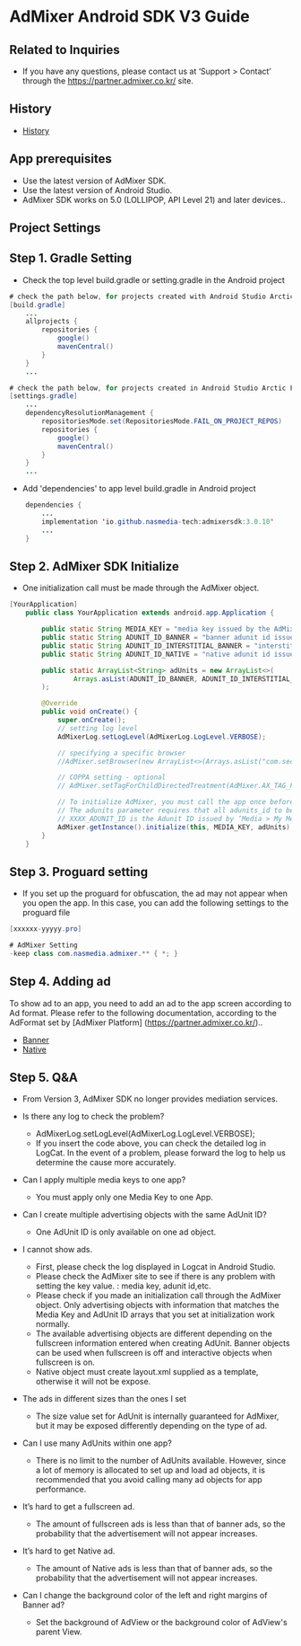 # AdMixer Android SDK V3 Guide

## Related to Inquiries

- If you have any questions, please contact us at ‘Support > Contact’ through the https://partner.admixer.co.kr/ site.

## History

- [History](HISTORY.md)

## App prerequisites

- Use the latest version of AdMixer SDK.
- Use the latest version of Android Studio.
- AdMixer SDK works on 5.0 (LOLLIPOP, API Level 21) and later devices..

## Project Settings

## Step 1. Gradle Setting

- Check the top level build.gradle or setting.gradle in the Android project

```java
# check the path below, for projects created with Android Studio Arctic Fox or earlier.
[build.gradle]
    ...
    allprojects {
        repositories {
            google()
            mavenCentral()
        }
    }
    ...

# check the path below, for projects created in Android Studio Arctic Fox later.
[settings.gradle]
    ...
    dependencyResolutionManagement {
        repositoriesMode.set(RepositoriesMode.FAIL_ON_PROJECT_REPOS)
        repositories {
            google()
            mavenCentral()
        }
    }
    ...
```

- Add 'dependencies' to app level build.gradle in Android project

```java
    dependencies {
        ...
        implementation 'io.github.nasmedia-tech:admixersdk:3.0.10'
        ...
    }
```

## Step 2. AdMixer SDK Initialize

- One initialization call must be made through the AdMixer object.

```java
[YourApplication]
    public class YourApplication extends android.app.Application {

        public static String MEDIA_KEY = "media key issued by the AdMixer platform";
        public static String ADUNIT_ID_BANNER = "banner adunit id issued by the AdMixer platform";
        public static String ADUNIT_ID_INTERSTITIAL_BANNER = "interstitial banner adunit id issued by the AdMixer platform";
        public static String ADUNIT_ID_NATIVE = "native adunit id issued by the AdMixer platform";

        public static ArrayList<String> adUnits = new ArrayList<>(
                Arrays.asList(ADUNIT_ID_BANNER, ADUNIT_ID_INTERSTITIAL_BANNER, ADUNIT_ID_NATIVE)
        );

        @Override
        public void onCreate() {
            super.onCreate();
            // setting log level
            AdMixerLog.setLogLevel(AdMixerLog.LogLevel.VERBOSE);

            // specifying a specific browser
            //AdMixer.setBrowser(new ArrayList<>(Arrays.asList("com.sec.android.app.sbrowser", "com.android.chrome")));

            // COPPA setting - optional
            // AdMixer.setTagForChildDirectedTreatment(AdMixer.AX_TAG_FOR_CHILD_DIRECTED_TREATMENT_FALSE);

            // To initialize AdMixer, you must call the app once before calling the ad.
            // The adunits parameter requires that all adunits_id to be used in the app be handed over in an array form.
            // XXXX_ADUNIT_ID is the Adunit ID issued by ‘Media > My Media > Add to media’ on the Admixer site.
            AdMixer.getInstance().initialize(this, MEDIA_KEY, adUnits);
        }
    }
```

## Step 3. Proguard setting

- If you set up the proguard for obfuscation, the ad may not appear when you open the app. In this case, you can add the following settings to the proguard file

```java
[xxxxxx-yyyyy.pro]

# AdMixer Setting
-keep class com.nasmedia.admixer.** { *; }

```

## Step 4. Adding ad

To show ad to an app, you need to add an ad to the app screen according to Ad format.
Please refer to the following documentation, according to the AdFormat set by [AdMixer Platform] (https://partner.admixer.co.kr/)..

* [Banner](BANNERAD.md)
* [Native](NATIVEAD.md)

## Step 5. Q&A
* From Version 3, AdMixer SDK no longer provides mediation services.

* Is there any log to check the problem?
    - AdMixerLog.setLogLevel(AdMixerLog.LogLevel.VERBOSE);
    - If you insert the code above, you can check the detailed log in LogCat. In the event of a problem, please forward the log to help us determine the cause more accurately.

* Can I apply multiple media keys to one app?
    - You must apply only one Media Key to one App.

* Can I create multiple advertising objects with the same AdUnit ID?
    - One AdUnit ID is only available on one ad object.

* I cannot show ads.
    - First, please check the log displayed in Logcat in Android Studio.
    - Please check the AdMixer site to see if there is any problem with setting the key value. : media key, adunit id,etc.
    - Please check if you made an initialization call through the AdMixer object. Only advertising objects with information that matches the Media Key and AdUnit ID arrays that you set at initialization work normally.
    - The available advertising objects are different depending on the fullscreen information entered when creating AdUnit. Banner objects can be used when fullscreen is off and interactive objects when fullscreen is on.
    - Native object must create layout.xml supplied as a template, otherwise it will not be expose.

* The ads in different sizes than the ones I set
    - The size value set for AdUnit is internally guaranteed for AdMixer, but it may be exposed differently depending on the type of ad.

* Can I use many AdUnits within one app?
    - There is no limit to the number of AdUnits available.
      However, since a lot of memory is allocated to set up and load ad objects, it is recommended that you avoid calling many ad objects for app performance.

* It’s hard to get a fullscreen ad.
    - The amount of fullscreen ads is less than that of banner ads, so the probability that the advertisement will not appear increases.

* It’s hard to get Native ad.
    - The amount of Native ads is less than that of banner ads, so the probability that the advertisement will not appear increases.

* Can I change the background color of the left and right margins of Banner ad?
    - Set the background of AdView or the background color of AdView's parent View.
